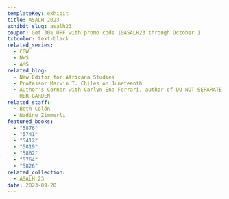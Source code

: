 ```yaml
---
templateKey: exhibit
title: ASALH 2023
exhibit_slug: asalh23
coupon: Get 30% OFF with promo code 10ASALH23 through October 1
txtcolor: text-black
related_series:
  - CGW
  - NWS
  - AMS
related_blog:
  - New Editor for Africana Studies
  - Professor Marvin T. Chiles on Juneteenth
  - Author's Corner with Carlyn Ena Ferrari, author of DO NOT SEPARATE HER FROM
    HER GARDEN
related_staff:
  - Beth Colón
  - Nadine Zimmerli
featured_books:
  - "5876"
  - "5741"
  - "5412"
  - "5819"
  - "5862"
  - "5764"
  - "5826"
related_collection:
  - ASALH 23
date: 2023-09-20
---
```

